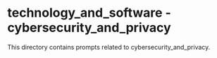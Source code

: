 # technology_and_software - cybersecurity_and_privacy

This directory contains prompts related to cybersecurity_and_privacy.